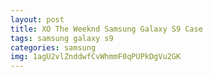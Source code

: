 ```yaml
---
layout: post
title: XO The Weeknd Samsung Galaxy S9 Case
tags: samsung galaxy s9
categories: samsung
img: 1agU2vlZnddwfCvWhmmF0qPUPkDgVu2GK
---
```

